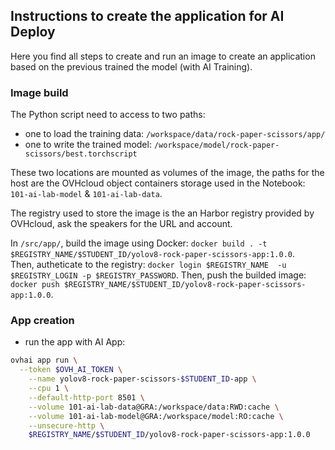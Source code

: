 ## Instructions to create the application for AI Deploy

Here you find all steps to create and run an image to create an application based on the previous trained the model (with AI Training).

### Image build

The Python script need to access to two paths:
 - one to load the training data: `/workspace/data/rock-paper-scissors/app/`
 - one to write the trained model: `/workspace/model/rock-paper-scissors/best.torchscript`

These two locations are mounted as volumes of the image, the paths for the host are the OVHcloud object containers storage used in the Notebook: `101-ai-lab-model` & `101-ai-lab-data`.

The registry used to store the image is the an Harbor registry provided by OVHcloud, ask the speakers for the URL and account.

In `/src/app/`, build the image using Docker: `docker build . -t $REGISTRY_NAME/$STUDENT_ID/yolov8-rock-paper-scissors-app:1.0.0`.  
Then, autheticate to the registry: `docker login $REGISTRY_NAME  -u $REGISTRY_LOGIN -p $REGISTRY_PASSWORD`.
Then, push the builded image: `docker push $REGISTRY_NAME/$STUDENT_ID/yolov8-rock-paper-scissors-app:1.0.0`.

### App creation

 - run the app with AI App:
```bash
ovhai app run \
  --token $OVH_AI_TOKEN \
	--name yolov8-rock-paper-scissors-$STUDENT_ID-app \
	--cpu 1 \
	--default-http-port 8501 \
	--volume 101-ai-lab-data@GRA:/workspace/data:RWD:cache \
	--volume 101-ai-lab-model@GRA:/workspace/model:RO:cache \
	--unsecure-http \
	$REGISTRY_NAME/$STUDENT_ID/yolov8-rock-paper-scissors-app:1.0.0
```
